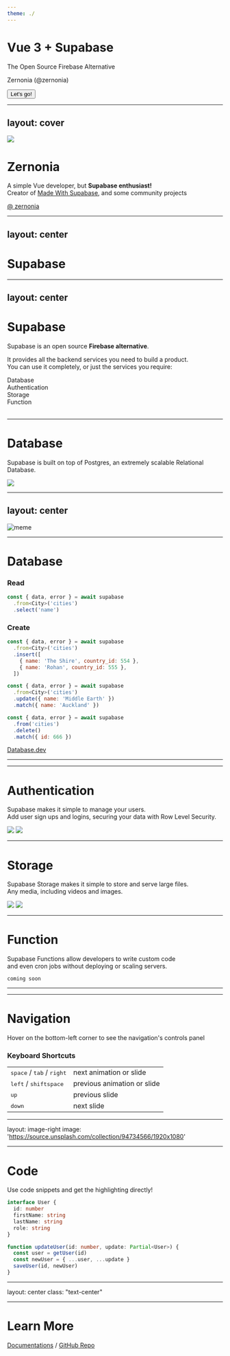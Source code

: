 ```yaml
---
theme: ./
---
```


# Vue 3 + Supabase

<p class="!opacity-50">
The Open Source
Firebase Alternative
</p>

Zernonia (@zernonia)

<div class="pt-12">
  <button @click="next" class="px-6 py-3 bg-green-500 hover:!bg-green-600 rounded-md cursor-pointer hover:bg-white hover:bg-opacity-10">
    Let's go! <carbon:arrow-right class="inline"/>
  </button>
</div>

---
layout: cover
---

<div class="flex space-x-20 items-center">
<img class="w-60 h-60 rounded-full object-cover border-8 border-green-500 " src="https://www.zernonia.com/_vercel/image?url=/avatar.jpg&w=1024&q=80">
<div>

# Zernonia

A simple Vue developer, but **Supabase enthusiast!** <br>
Creator of [Made With Supabase](https://madewithsupabase.com), and some community projects

<div class="flex space-x-2 mt-12 mb-2">
<mdi-github class="w-6 h-6" /> 
<mdi-twitter class="w-6 h-6" /> 
<mdi-account class="w-6 h-6" /> 
</div>
<a href="https://zernonia.com">@ zernonia</a>

</div>
</div>

---
layout: center
---

<div class="flex items-center">
<Supabase class="w-12 h-12 mb-6 mr-4 !w-full" />

# Supabase
</div>


---
layout: center
---


<div class="flex items-center w-full ">
<Supabase class="w-12 h-12 mb-6 mr-4 " />

# Supabase
</div>

Supabase is an open source **Firebase alternative**.

It provides all the backend services you need to build a product. <br>
You can use it completely, or just the services you require:

<div class="grid grid-cols-2 gap-y-4 mt-12"> 
  <div class="flex items-center">
    <div class="text-black bg-white p-2 w-max rounded-lg mr-4 ">
      <mdi-database-outline class="w-6 h-6" />
    </div> 
      Database
  </div>

  <div class="flex items-center">
    <div class="text-black bg-white p-2 w-max rounded-lg mr-4 ">
      <mdi-key-outline class="w-6 h-6" />
    </div> 
      Authentication
  </div>

  <div class="flex items-center">
    <div class="text-black bg-white p-2 w-max rounded-lg mr-4 ">
      <mdi-archive-outline class="w-6 h-6" />
    </div> 
      Storage
  </div>

  <div class="flex items-center text-gray-400">
    <div class="text-black bg-white p-2 w-max rounded-lg mr-4 ">
      <mdi-console class="w-6 h-6" />
    </div> 
      Function
  </div>
</div>


<br>

<!-- Database -->
---

<div class="flex items-center">
  <div class="text-black bg-white p-2 w-max rounded-lg mr-4 mb-4">
    <mdi-database-outline class="w-6 h-6" />
  </div> 

# Database
    
</div>

Supabase is built on top of Postgres, an extremely scalable Relational Database.

<img class="" src="https://supabase.io/images/blog/pg13/postgres-13-og.jpg" >

---
layout: center
---

![meme](https://www.meme-arsenal.com/memes/93d97c676718b249359cff283560ce46.jpg)

---

<div class="flex items-center">
  <div class="text-black bg-white p-2 w-max rounded-lg mr-4 mb-4">
    <mdi-database-outline class="w-6 h-6" />
  </div> 

# Database
    
</div>

<div class="grid grid-cols-2 gap-x-4 gap-y-2">

<div>

### Read 

```javascript
const { data, error } = await supabase
  .from<City>('cities')
  .select('name')
```
</div>

<div>

### Create

```javascript
const { data, error } = await supabase
  .from<City>('cities')
  .insert([
    { name: 'The Shire', country_id: 554 },
    { name: 'Rohan', country_id: 555 },
  ])
```
</div>

```javascript
const { data, error } = await supabase
  .from<City>('cities')
  .update({ name: 'Middle Earth' })
  .match({ name: 'Auckland' })
```

```javascript
const { data, error } = await supabase
  .from('cities')
  .delete()
  .match({ id: 666 })
```


</div>

[Database.dev](https://database.dev)

---
<!-- Auth -->
---

<div class="flex items-center">
   <div class="text-black bg-white p-2 w-max rounded-lg mb-4 mr-4 ">
      <mdi-key-outline class="w-6 h-6" />
    </div> 

# Authentication
    
</div>

Supabase makes it simple to manage your users. <br>
Add user sign ups and logins, securing your data with Row Level Security.

<img class="w-116" src="https://supabase.io/_next/image?url=%2Fimages%2Fproduct%2Fauth%2Fheader--dark.png&w=1920&q=75" >

<img class="w-116" src="https://pbs.twimg.com/media/FCFJhQ4WYAMqDAM?format=jpg&name=medium" >


<!-- Storage -->
---

<div class="flex items-center">
   <div class="text-black bg-white p-2 w-max rounded-lg mb-4 mr-4 ">
      <mdi-archive-outline class="w-6 h-6" />
    </div> 

# Storage
    
</div>

Supabase Storage makes it simple to store and serve large files. <br>
Any media, including videos and images.


<img class="w-116" src="https://supabase.io/_next/image?url=%2Fimages%2Fproduct%2Fstorage%2Fheader--dark.png&w=1920&q=75" >

<img class="w-116" src="https://pbs.twimg.com/media/FCFJhQ4WYAMqDAM?format=jpg&name=medium" >


<!-- Function -->
---

<div class="flex items-center">
   <div class="text-black bg-white p-2 w-max rounded-lg mb-4 mr-4 ">
       <mdi-console class="w-6 h-6" />
    </div> 

# Function
    
</div>

Supabase Functions allow developers to write custom code <br>
and even cron jobs without deploying or scaling servers.

`coming soon`

---


---

# Navigation

Hover on the bottom-left corner to see the navigation's controls panel

### Keyboard Shortcuts

|                                                      |                             |
| ---------------------------------------------------- | --------------------------- |
| <kbd>space</kbd> / <kbd>tab</kbd> / <kbd>right</kbd> | next animation or slide     |
| <kbd>left</kbd> / <kbd>shift</kbd><kbd>space</kbd>   | previous animation or slide |
| <kbd>up</kbd>                                        | previous slide              |
| <kbd>down</kbd>                                      | next slide                  |

---

layout: image-right
image: 'https://source.unsplash.com/collection/94734566/1920x1080'

---

# Code

Use code snippets and get the highlighting directly!

```ts
interface User {
  id: number
  firstName: string
  lastName: string
  role: string
}

function updateUser(id: number, update: Partial<User>) {
  const user = getUser(id)
  const newUser = { ...user, ...update }
  saveUser(id, newUser)
}
```

---

layout: center
class: "text-center"

---

# Learn More

[Documentations](https://sli.dev) / [GitHub Repo](https://github.com/slidevjs/slidev)
